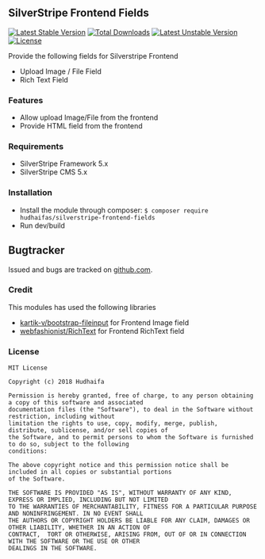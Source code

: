 ## SilverStripe Frontend Fields

[![Latest Stable Version](https://poser.pugx.org/hudhaifas/silverstripe-frontend-fields/v/stable)](https://packagist.org/packages/hudhaifas/silverstripe-frontend-fields) [![Total Downloads](https://poser.pugx.org/hudhaifas/silverstripe-frontend-fields/downloads)](https://packagist.org/packages/hudhaifas/silverstripe-frontend-fields) [![Latest Unstable Version](https://poser.pugx.org/hudhaifas/silverstripe-frontend-fields/v/unstable)](https://packagist.org/packages/hudhaifas/silverstripe-frontend-fields) [![License](https://poser.pugx.org/hudhaifas/silverstripe-frontend-fields/license)](https://packagist.org/packages/hudhaifas/silverstripe-frontend-fields)

Provide the following fields for Silverstripe Frontend
- Upload Image / File Field
- Rich Text Field

### Features
- Allow upload Image/File from the frontend
- Provide HTML field from the frontend

### Requirements
- SilverStripe Framework 5.x
- SilverStripe CMS 5.x

### Installation
- Install the module through composer:
`$ composer require hudhaifas/silverstripe-frontend-fields`
- Run dev/build

## Bugtracker
Issued and bugs are tracked on [github.com].

### Credit
This modules has used the following libraries
- [kartik-v/bootstrap-fileinput] for Frontend Image field
- [webfashionist/RichText] for Frontend RichText field

### License

    MIT License

    Copyright (c) 2018 Hudhaifa

    Permission is hereby granted, free of charge, to any person obtaining a copy of this software and associated 
    documentation files (the "Software"), to deal in the Software without restriction, including without 
    limitation the rights to use, copy, modify, merge, publish, distribute, sublicense, and/or sell copies of 
    the Software, and to permit persons to whom the Software is furnished to do so, subject to the following
    conditions:

    The above copyright notice and this permission notice shall be included in all copies or substantial portions 
    of the Software.

    THE SOFTWARE IS PROVIDED "AS IS", WITHOUT WARRANTY OF ANY KIND, EXPRESS OR IMPLIED, INCLUDING BUT NOT LIMITED 
    TO THE WARRANTIES OF MERCHANTABILITY, FITNESS FOR A PARTICULAR PURPOSE AND NONINFRINGEMENT. IN NO EVENT SHALL 
    THE AUTHORS OR COPYRIGHT HOLDERS BE LIABLE FOR ANY CLAIM, DAMAGES OR OTHER LIABILITY, WHETHER IN AN ACTION OF 
    CONTRACT,  TORT OR OTHERWISE, ARISING FROM, OUT OF OR IN CONNECTION WITH THE SOFTWARE OR THE USE OR OTHER 
    DEALINGS IN THE SOFTWARE.

   [github.com]: <https://github.com/hudhaifas/silverstripe-frontend-fields/issues>
   [kartik-v/bootstrap-fileinput]: <https://github.com/kartik-v/bootstrap-fileinput>
   [webfashionist/RichText]: <https://github.com/webfashionist/RichText>
